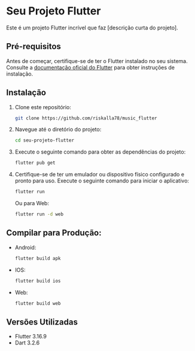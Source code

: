 # Seu Projeto Flutter

Este é um projeto Flutter incrível que faz [descrição curta do projeto].

## Pré-requisitos

Antes de começar, certifique-se de ter o Flutter instalado no seu sistema. Consulte a [documentação oficial do Flutter](https://flutter.dev/docs/get-started/install) para obter instruções de instalação.

## Instalação

1. Clone este repositório:
   ```bash
   git clone https://github.com/riskalla78/music_flutter
2. Navegue até o diretório do projeto:
   ```bash
   cd seu-projeto-flutter
3. Execute o seguinte comando para obter as dependências do projeto:
   ```bash
   flutter pub get
4. Certifique-se de ter um emulador ou dispositivo físico configurado e pronto para uso. Execute o seguinte comando para iniciar o aplicativo:
   ```bash
   flutter run
   ```
   Ou para Web:
   ```bash
   flutter run -d web

## Compilar para Produção:
- Android:
  ```bash
  flutter build apk
- IOS:
  ```bash
  flutter build ios
- Web:
  ```bash
  flutter build web
## Versões Utilizadas

- Flutter 3.16.9
- Dart  3.2.6
